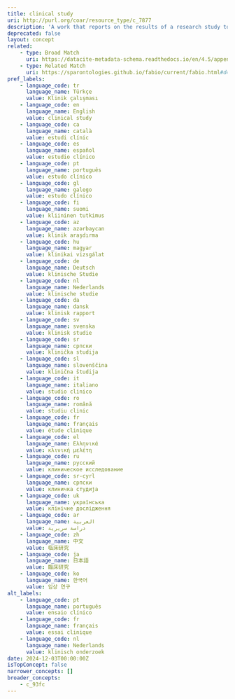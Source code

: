 ```yaml
---
title: clinical study
uri: http://purl.org/coar/resource_type/c_7877
description: 'A work that reports on the results of a research study to evaluate interventions or exposures on biomedical or health-related outcomes. The two main types of clinical studies are interventional studies (clinical trials) and observational studies. While most clinical studies concern humans, this publication type may be used for clinical veterinary articles meeting the requisites for humans. [Source: https://www.ncbi.nlm.nih.gov/mesh/2009830]'
deprecated: false
layout: concept
related:
    - type: Broad Match
      uri: https://datacite-metadata-schema.readthedocs.io/en/4.5/appendices/appendix-1/resourceTypeGeneral/#studyregistration
    - type: Related Match
      uri: https://sparontologies.github.io/fabio/current/fabio.html#d4e2502
pref_labels:
    - language_code: tr
      language_name: Türkçe
      value: Klinik çalışması
    - language_code: en
      language_name: English
      value: clinical study
    - language_code: ca
      language_name: català
      value: estudi clínic
    - language_code: es
      language_name: español
      value: estudio clínico
    - language_code: pt
      language_name: português
      value: estudo clínico
    - language_code: gl
      language_name: galego
      value: estudo clínico
    - language_code: fi
      language_name: suomi
      value: kliininen tutkimus
    - language_code: az
      language_name: azərbaycan
      value: klinik araşdırma
    - language_code: hu
      language_name: magyar
      value: klinikai vizsgálat
    - language_code: de
      language_name: Deutsch
      value: klinische Studie
    - language_code: nl
      language_name: Nederlands
      value: klinische studie
    - language_code: da
      language_name: dansk
      value: klinisk rapport
    - language_code: sv
      language_name: svenska
      value: klinisk studie
    - language_code: sr
      language_name: српски
      value: klinička studija
    - language_code: sl
      language_name: slovenščina
      value: klinična študija
    - language_code: it
      language_name: italiano
      value: studio clinico
    - language_code: ro
      language_name: română
      value: studiu clinic
    - language_code: fr
      language_name: français
      value: étude clinique
    - language_code: el
      language_name: Ελληνικά
      value: κλινική μελέτη
    - language_code: ru
      language_name: русский
      value: клиническое исследование
    - language_code: sr-cyrl
      language_name: српски
      value: клиничка студија
    - language_code: uk
      language_name: українська
      value: клінічне дослідження
    - language_code: ar
      language_name: العربية
      value: دراسة سريرية
    - language_code: zh
      language_name: 中文
      value: 临床研究
    - language_code: ja
      language_name: 日本語
      value: 臨床研究
    - language_code: ko
      language_name: 한국어
      value: 임상 연구
alt_labels:
    - language_code: pt
      language_name: português
      value: ensaio clínico
    - language_code: fr
      language_name: français
      value: essai clinique
    - language_code: nl
      language_name: Nederlands
      value: klinisch onderzoek
date: 2024-12-03T00:00:00Z
isTopConcept: false
narrower_concepts: []
broader_concepts:
    - c_93fc
---
```


